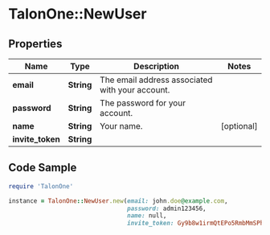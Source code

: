 # TalonOne::NewUser

## Properties

Name | Type | Description | Notes
------------ | ------------- | ------------- | -------------
**email** | **String** | The email address associated with your account. | 
**password** | **String** | The password for your account. | 
**name** | **String** | Your name. | [optional] 
**invite_token** | **String** |  | 

## Code Sample

```ruby
require 'TalonOne'

instance = TalonOne::NewUser.new(email: john.doe@example.com,
                                 password: admin123456,
                                 name: null,
                                 invite_token: Gy9b8w1irmQtEPo5RmbMmSPheL5h4)
```


